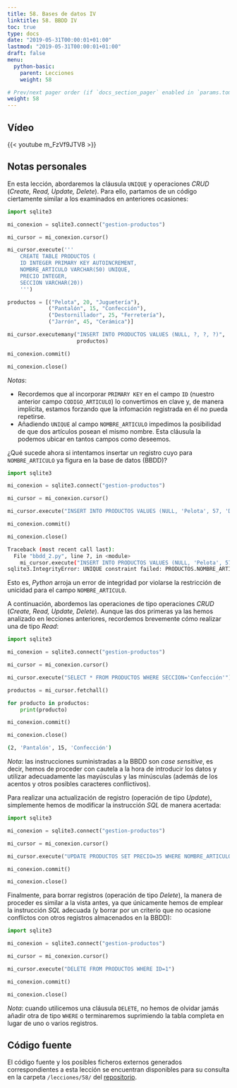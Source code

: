 ```yaml
---
title: 58. Bases de datos IV
linktitle: 58. BBDD IV
toc: true
type: docs
date: "2019-05-31T00:00:01+01:00"
lastmod: "2019-05-31T00:00:01+01:00"
draft: false
menu:
  python-basic:
    parent: Lecciones
    weight: 58

# Prev/next pager order (if `docs_section_pager` enabled in `params.toml`)
weight: 58
---
```


## Vídeo

{{< youtube m_FzVf9JTV8 >}}

## Notas personales

En esta lección, abordaremos la cláusula `UNIQUE` y operaciones *CRUD* (*Create, Read, Update, Delete*). Para ello, partamos de un código ciertamente similar a los examinados en anteriores ocasiones:

```python
import sqlite3

mi_conexion = sqlite3.connect("gestion-productos")

mi_cursor = mi_conexion.cursor()

mi_cursor.execute('''
    CREATE TABLE PRODUCTOS (
    ID INTEGER PRIMARY KEY AUTOINCREMENT,
    NOMBRE_ARTICULO VARCHAR(50) UNIQUE,
    PRECIO INTEGER,
    SECCION VARCHAR(20))
    ''')

productos = [("Pelota", 20, "Juguetería"),
             ("Pantalón", 15, "Confección"),
             ("Destornillador", 25, "Ferretería"),
             ("Jarrón", 45, "Cerámica")]

mi_cursor.executemany("INSERT INTO PRODUCTOS VALUES (NULL, ?, ?, ?)",
                      productos)

mi_conexion.commit()

mi_conexion.close()
```

*Notas*:

- Recordemos que al incorporar `PRIMARY KEY` en el campo `ID` (nuestro anterior campo `CODIGO_ARTICULO`) lo convertimos en clave y, de manera implícita, estamos forzando que la infomación registrada en él no pueda repetirse.
- Añadiendo `UNIQUE` al campo `NOMBRE_ARTICULO` impedimos la posibilidad de que dos artículos posean el mismo nombre. Esta cláusula la podemos ubicar en tantos campos como deseemos.

¿Qué sucede ahora si intentamos insertar un registro cuyo para `NOMBRE_ARTICULO` ya figura en la base de datos (BBDD)?

```python
import sqlite3

mi_conexion = sqlite3.connect("gestion-productos")

mi_cursor = mi_conexion.cursor()

mi_cursor.execute("INSERT INTO PRODUCTOS VALUES (NULL, 'Pelota', 57, 'Deportes')")

mi_conexion.commit()

mi_conexion.close()
```

```bash
Traceback (most recent call last):
  File "bbdd_2.py", line 7, in <module>
    mi_cursor.execute("INSERT INTO PRODUCTOS VALUES (NULL, 'Pelota', 57, 'Deportes')")
sqlite3.IntegrityError: UNIQUE constraint failed: PRODUCTOS.NOMBRE_ARTICULO
```

Esto es, *Python* arroja un error de integridad por violarse la restricción de unicidad para el campo `NOMBRE_ARTICULO`.

A continuación, abordemos las operaciones de tipo operaciones *CRUD* (*Create, Read, Update, Delete*). Aunque las dos primeras ya las hemos analizado en lecciones anteriores, recordemos brevemente cómo realizar una de tipo *Read*:

```python
import sqlite3

mi_conexion = sqlite3.connect("gestion-productos")

mi_cursor = mi_conexion.cursor()

mi_cursor.execute("SELECT * FROM PRODUCTOS WHERE SECCION='Confección'")

productos = mi_cursor.fetchall()

for producto in productos:
    print(producto)

mi_conexion.commit()

mi_conexion.close()
```

```bash
(2, 'Pantalón', 15, 'Confección')
```

*Nota*: las instrucciones suministradas a la BBDD son *case sensitive*, es decir, hemos de proceder con cautela a la hora de introducir los datos y utilizar adecuadamente las mayúsculas y las minúsculas (además de los acentos y otros posibles caracteres conflictivos).

Para realizar una actualización de registro (operación de tipo *Update*), simplemente hemos de modificar la instrucción *SQL* de manera acertada:

```python
import sqlite3

mi_conexion = sqlite3.connect("gestion-productos")

mi_cursor = mi_conexion.cursor()

mi_cursor.execute("UPDATE PRODUCTOS SET PRECIO=35 WHERE NOMBRE_ARTICULO='Pelota'")

mi_conexion.commit()

mi_conexion.close()
```

Finalmente, para borrar registros (operación de tipo *Delete*), la manera de proceder es similar a la vista antes, ya que únicamente hemos de emplear la instrucción *SQL* adecuada (y borrar por un criterio que no ocasione conflictos con otros registros almacenados en la BBDD):

```python
import sqlite3

mi_conexion = sqlite3.connect("gestion-productos")

mi_cursor = mi_conexion.cursor()

mi_cursor.execute("DELETE FROM PRODUCTOS WHERE ID=1")

mi_conexion.commit()

mi_conexion.close()
```

*Nota*: cuando utilicemos una cláusula `DELETE`, no hemos de olvidar jamás añadir otra de tipo `WHERE` o terminaremos suprimiendo la tabla completa en lugar de uno o varios registros.

## Código fuente

El código fuente y los posibles ficheros externos generados correspondientes a esta lección se encuentran disponibles para su consulta en la carpeta `/lecciones/58/` del [repositorio](https://github.com/ImAlexisSaez/curso-python-desde-0).
